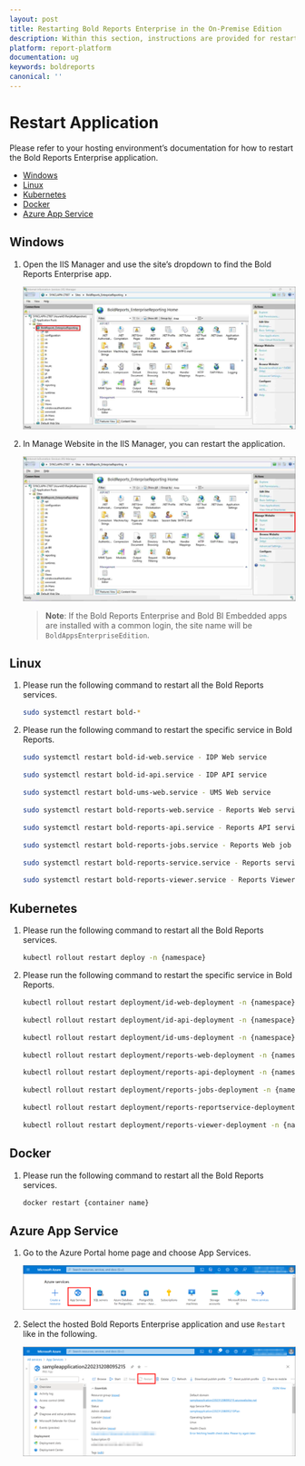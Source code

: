 ```yaml
---
layout: post
title: Restarting Bold Reports Enterprise in the On-Premise Edition
description: Within this section, instructions are provided for restarting the Bold Reports Enterprise application in the On-Premise Edition
platform: report-platform
documentation: ug
keywords: boldreports
canonical: ''
---
```

# Restart Application

Please refer to your hosting environment’s documentation for how to restart the Bold Reports Enterprise application.

* [Windows](#windows)
* [Linux](#linux)
* [Kubernetes](#kubernetes)
* [Docker](#docker)
* [Azure App Service](#azure-app-service)

## Windows

1. Open the IIS Manager and use the site’s dropdown to find the Bold Reports Enterprise app.

    ![iis-site](/static/assets/on-premise/images/faq/iis-site.png)

2. In Manage Website in the IIS Manager, you can restart the application.

    ![iis-manager-restart](/static/assets/on-premise/images/faq/iis-manager-restart.png)

    > **Note**: If the Bold Reports Enterprise and Bold BI Embedded apps are installed with a common login, the site name will be `BoldAppsEnterpriseEdition`.

## Linux

1. Please run the following command to restart all the Bold Reports services.

   ```sh
   sudo systemctl restart bold-*
   ```

2. Please run the following command to restart the specific service in Bold Reports.

   ```sh
   sudo systemctl restart bold-id-web.service - IDP Web service
   ```

   ```sh
   sudo systemctl restart bold-id-api.service - IDP API service
   ```

   ```sh
   sudo systemctl restart bold-ums-web.service - UMS Web service
   ```

   ```sh
   sudo systemctl restart bold-reports-web.service - Reports Web service
   ```

   ```sh
   sudo systemctl restart bold-reports-api.service - Reports API service
   ```

   ```sh
   sudo systemctl restart bold-reports-jobs.service - Reports Web job service
   ```

   ```sh
   sudo systemctl restart bold-reports-service.service - Reports service
   ```

   ```sh
   sudo systemctl restart bold-reports-viewer.service - Reports Viewer service
   ```

## Kubernetes

1. Please run the following command to restart all the Bold Reports services.

   ```sh
   kubectl rollout restart deploy -n {namespace}
   ```

2. Please run the following command to restart the specific service in Bold Reports.

   ```sh
   kubectl rollout restart deployment/id-web-deployment -n {namespace} - IDP Web service
   ```

   ```sh
   kubectl rollout restart deployment/id-api-deployment -n {namespace} - IDP API service
   ```

   ```sh
   kubectl rollout restart deployment/id-ums-deployment -n {namespace} - UMS Web service
   ```

   ```sh
   kubectl rollout restart deployment/reports-web-deployment -n {namespace} - Reports Web service
   ```

   ```sh
   kubectl rollout restart deployment/reports-api-deployment -n {namespace} - Reports API service
   ```

   ```sh
   kubectl rollout restart deployment/reports-jobs-deployment -n {namespace} - Reports Web job service
   ```

   ```sh
   kubectl rollout restart deployment/reports-reportservice-deployment -n {namespace} - Reports service
   ```

   ```sh
   kubectl rollout restart deployment/reports-viewer-deployment -n {namespace} - Reports Viewer service
   ```

## Docker

1. Please run the following command to restart all the Bold Reports services.

   ```sh
   docker restart {container name}
   ```

## Azure App Service

1. Go to the Azure Portal home page and choose App Services.

    ![azure-home-page](/static/assets/on-premise/images/faq/azure-app-home-page.png)

2. Select the hosted Bold Reports Enterprise application and use `Restart` like in the following.

    ![azure-app-restart](/static/assets/on-premise/images/faq/Azure-app-restart.png)